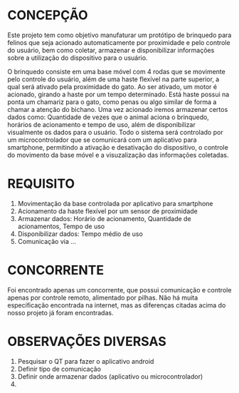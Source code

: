 
# CONCEPÇÃO
  
Este projeto tem como objetivo manufaturar um protótipo de brinquedo para felinos que seja acionado automaticamente por proximidade e pelo controle do usuário, bem como coletar, armazenar e disponibilizar informações sobre a utilização do dispositivo para o usuário. 

O brinquedo consiste em uma base móvel com 4 rodas que se movimente pelo controle do usuário, além de uma haste flexível na parte superior, a qual será ativado pela proximidade do gato. Ao ser ativado, um motor é acionado, girando a haste por um tempo determinado. Está haste possui na ponta um chamariz para o gato, como penas ou algo similar de forma a chamar a atenção do bichano. Uma vez acionado iremos armazenar certos dados como: Quantidade de vezes que o animal aciona o brinquedo, horários de acionamento e tempo de uso, além de disponibilizar visualmente os dados para o usuário. Todo o sistema será controlado por um microcontrolador que se comunicará com um aplicativo para smartphone, permitindo a ativação e desativação do dispositivo, o controle do movimento da base móvel e a visuzalização das informações coletadas.

# REQUISITO

1. Movimentação da base controlada por aplicativo para smartphone
2. Acionamento da haste flexível por um sensor de proximidade
3. Armazenar dados: Horário de acionamento, Quantidade de acionamentos, Tempo de uso
4. Disponibilizar dados: Tempo médio de uso
5. Comunicação via ...


# CONCORRENTE

Foi encontrado apenas um concorrente, que possui comunicação e controle apenas por controle remoto, alimentado por pilhas. Não há muita especificação encontrada na internet, mas as diferenças citadas acima do nosso projeto já foram encontradas. 

# OBSERVAÇÕES DIVERSAS

1. Pesquisar o QT para fazer o aplicativo android
2. Definir tipo de comunicação
3. Definir onde armazenar dados (aplicativo ou microcontrolador)
4. 
